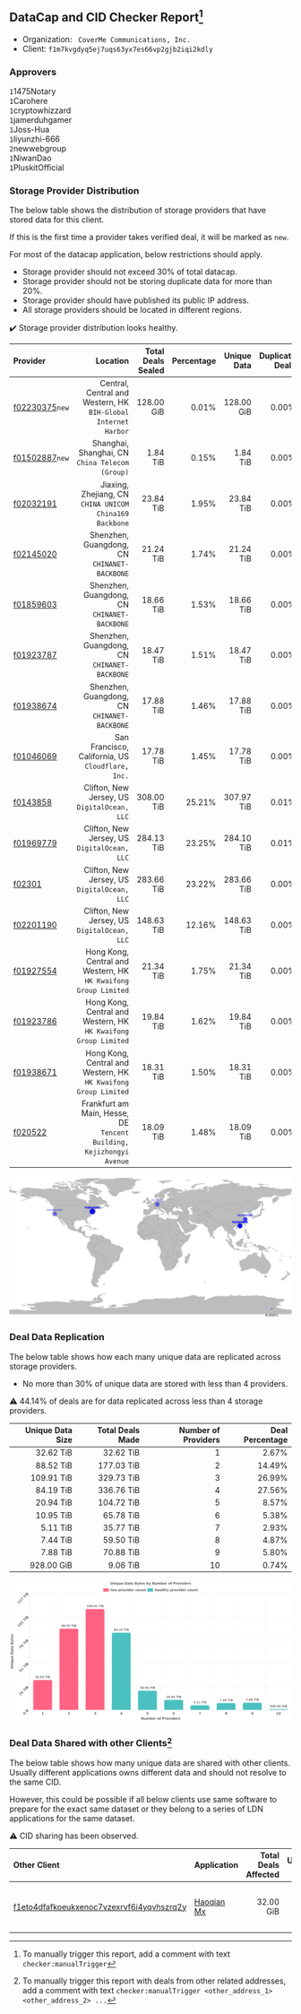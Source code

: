 ## DataCap and CID Checker Report[^1]
 - Organization: ` CoverMe Communications, Inc.`
 - Client: `f1m7kvgdyq5ej7uqs63yx7es66vp2gjb2iqi2kdly`
### Approvers
`1`1475Notary<br/>`1`Carohere<br/>`1`cryptowhizzard<br/>`1`jamerduhgamer<br/>`1`Joss-Hua<br/>`1`liyunzhi-666<br/>`2`newwebgroup<br/>`1`NiwanDao<br/>`1`PluskitOfficial

### Storage Provider Distribution
The below table shows the distribution of storage providers that have stored data for this client.

If this is the first time a provider takes verified deal, it will be marked as `new`.

For most of the datacap application, below restrictions should apply.
 - Storage provider should not exceed 30% of total datacap.
 - Storage provider should not be storing duplicate data for more than 20%.
 - Storage provider should have published its public IP address.
 - All storage providers should be located in different regions.

✔️ Storage provider distribution looks healthy.

| Provider                                                    |                                                                Location | Total Deals Sealed | Percentage | Unique Data | Duplicate Deals |
| :---------------------------------------------------------- | ----------------------------------------------------------------------: | -----------------: | ---------: | ----------: | --------------: |
| [f02230375](https://filfox.info/en/address/f02230375)`new`  |       Central, Central and Western, HK<br/>`BIH-Global Internet Harbor` |         128.00 GiB |      0.01% |  128.00 GiB |           0.00% |
| [f01502887](https://filfox.info/en/address/f01502887)`new`  |                      Shanghai, Shanghai, CN<br/>`China Telecom (Group)` |           1.84 TiB |      0.15% |    1.84 TiB |           0.00% |
| [f02032191](https://filfox.info/en/address/f02032191)       |              Jiaxing, Zhejiang, CN<br/>`CHINA UNICOM China169 Backbone` |          23.84 TiB |      1.95% |   23.84 TiB |           0.00% |
| [f02145020](https://filfox.info/en/address/f02145020)       |                         Shenzhen, Guangdong, CN<br/>`CHINANET-BACKBONE` |          21.24 TiB |      1.74% |   21.24 TiB |           0.00% |
| [f01859603](https://filfox.info/en/address/f01859603)       |                         Shenzhen, Guangdong, CN<br/>`CHINANET-BACKBONE` |          18.66 TiB |      1.53% |   18.66 TiB |           0.00% |
| [f01923787](https://filfox.info/en/address/f01923787)       |                         Shenzhen, Guangdong, CN<br/>`CHINANET-BACKBONE` |          18.47 TiB |      1.51% |   18.47 TiB |           0.00% |
| [f01938674](https://filfox.info/en/address/f01938674)       |                         Shenzhen, Guangdong, CN<br/>`CHINANET-BACKBONE` |          17.88 TiB |      1.46% |   17.88 TiB |           0.00% |
| [f01046069](https://filfox.info/en/address/f01046069)       |                    San Francisco, California, US<br/>`Cloudflare, Inc.` |          17.78 TiB |      1.45% |   17.78 TiB |           0.00% |
| [f0143858](https://filfox.info/en/address/f0143858)         |                         Clifton, New Jersey, US<br/>`DigitalOcean, LLC` |         308.00 TiB |     25.21% |  307.97 TiB |           0.01% |
| [f01969779](https://filfox.info/en/address/f01969779)       |                         Clifton, New Jersey, US<br/>`DigitalOcean, LLC` |         284.13 TiB |     23.25% |  284.10 TiB |           0.01% |
| [f02301](https://filfox.info/en/address/f02301)             |                         Clifton, New Jersey, US<br/>`DigitalOcean, LLC` |         283.66 TiB |     23.22% |  283.66 TiB |           0.00% |
| [f02201190](https://filfox.info/en/address/f02201190)       |                         Clifton, New Jersey, US<br/>`DigitalOcean, LLC` |         148.63 TiB |     12.16% |  148.63 TiB |           0.00% |
| [f01927554](https://filfox.info/en/address/f01927554)       |      Hong Kong, Central and Western, HK<br/>`HK Kwaifong Group Limited` |          21.34 TiB |      1.75% |   21.34 TiB |           0.00% |
| [f01923786](https://filfox.info/en/address/f01923786)       |      Hong Kong, Central and Western, HK<br/>`HK Kwaifong Group Limited` |          19.84 TiB |      1.62% |   19.84 TiB |           0.00% |
| [f01938671](https://filfox.info/en/address/f01938671)       |      Hong Kong, Central and Western, HK<br/>`HK Kwaifong Group Limited` |          18.31 TiB |      1.50% |   18.31 TiB |           0.00% |
| [f020522](https://filfox.info/en/address/f020522)           | Frankfurt am Main, Hesse, DE<br/>`Tencent Building, Kejizhongyi Avenue` |          18.09 TiB |      1.48% |   18.09 TiB |           0.00% |

<img src="https://raw.githubusercontent.com/data-preservation-programs/filplus-checker-assets/main/filecoin-project/filecoin-plus-large-datasets/issues/1248/1688090031994.png"/>

### Deal Data Replication
The below table shows how each many unique data are replicated across storage providers.

- No more than 30% of unique data are stored with less than 4 providers.

⚠️ 44.14% of deals are for data replicated across less than 4 storage providers.

| Unique Data Size | Total Deals Made | Number of Providers | Deal Percentage |
| ---------------: | ---------------: | ------------------: | --------------: |
|        32.62 TiB |        32.62 TiB |                   1 |           2.67% |
|        88.52 TiB |       177.03 TiB |                   2 |          14.49% |
|       109.91 TiB |       329.73 TiB |                   3 |          26.99% |
|        84.19 TiB |       336.76 TiB |                   4 |          27.56% |
|        20.94 TiB |       104.72 TiB |                   5 |           8.57% |
|        10.95 TiB |        65.78 TiB |                   6 |           5.38% |
|         5.11 TiB |        35.77 TiB |                   7 |           2.93% |
|         7.44 TiB |        59.50 TiB |                   8 |           4.87% |
|         7.88 TiB |        70.88 TiB |                   9 |           5.80% |
|       928.00 GiB |         9.06 TiB |                  10 |           0.74% |

<img src="https://raw.githubusercontent.com/data-preservation-programs/filplus-checker-assets/main/filecoin-project/filecoin-plus-large-datasets/issues/1248/1688090033180.png"/>

### Deal Data Shared with other Clients[^3]
The below table shows how many unique data are shared with other clients.
Usually different applications owns different data and should not resolve to the same CID.

However, this could be possible if all below clients use same software to prepare for the exact same dataset or they belong to a series of LDN applications for the same dataset.

⚠️ CID sharing has been observed.

| Other Client                                                                                                          | Application                                                                                | Total Deals Affected | Unique CIDs | Approvers                                                                     |
| :-------------------------------------------------------------------------------------------------------------------- | :----------------------------------------------------------------------------------------- | -------------------: | ----------: | :---------------------------------------------------------------------------- |
| [f1eto4dfafkoeukxenoc7vzexrvf6i4yqvhszrq2y](https://filfox.info/en/address/f1eto4dfafkoeukxenoc7vzexrvf6i4yqvhszrq2y) | [ Haoqian Mx](https://github.com/filecoin-project/filecoin-plus-large-datasets/issues/308) |            32.00 GiB |           1 | `1`1ane-1<br/>`3`kernelogic<br/>`1`newwebgroup<br/>`2`NiwanDao<br/>`3`psh0691 |

[^1]: To manually trigger this report, add a comment with text `checker:manualTrigger`

[^2]: Deals from those addresses are combined into this report as they are specified with `checker:manualTrigger`

[^3]: To manually trigger this report with deals from other related addresses, add a comment with text `checker:manualTrigger <other_address_1> <other_address_2> ...`
